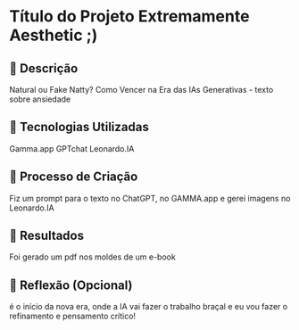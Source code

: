 # Título do Projeto Extremamente Aesthetic ;)

## 📒 Descrição
Natural ou Fake Natty? Como Vencer na Era das IAs Generativas - texto sobre ansiedade

## 🤖 Tecnologias Utilizadas
Gamma.app
GPTchat
Leonardo.IA

## 🧐 Processo de Criação
Fiz um prompt para o texto no ChatGPT, no GAMMA.app e gerei imagens no Leonardo.IA

## 🚀 Resultados
Foi gerado um pdf nos moldes de um e-book

## 💭 Reflexão (Opcional)
é o início da nova era, onde a IA vai fazer o trabalho braçal e eu vou fazer o refinamento e pensamento crítico!
